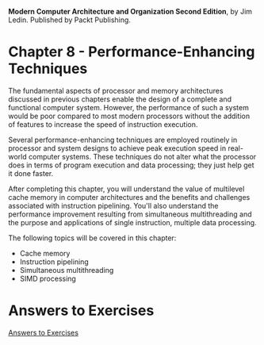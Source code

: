__Modern Computer Architecture and Organization Second Edition__, by Jim Ledin. Published by Packt Publishing.
# Chapter 8 - Performance-Enhancing Techniques

The fundamental aspects of processor and memory architectures discussed in previous
chapters enable the design of a complete and functional computer system. However,
the performance of such a system would be poor compared to most modern processors
without the addition of features to increase the speed of instruction execution.

Several performance-enhancing techniques are employed routinely in processor and
system designs to achieve peak execution speed in real-world computer systems. These
techniques do not alter what the processor does in terms of program execution and data
processing; they just help get it done faster.

After completing this chapter, you will understand the value of multilevel cache memory
in computer architectures and the benefits and challenges associated with instruction
pipelining. You'll also understand the performance improvement resulting from
simultaneous multithreading and the purpose and applications of single instruction,
multiple data processing.

The following topics will be covered in this chapter:
* Cache memory
* Instruction pipelining
* Simultaneous multithreading
* SIMD processing

# Answers to Exercises
[Answers to Exercises](Answers%20to%20Exercises/README.md)